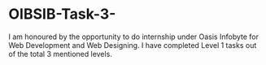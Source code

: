 # OIBSIB-Task-3-
I am honoured by the opportunity to do internship under Oasis Infobyte for Web Development and Web Designing. I have completed Level 1 tasks out of the total 3 mentioned levels.
